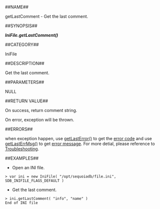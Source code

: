 
##NAME##

getLastComment - Get the last comment.

##SYNOPSIS##

***IniFile.getLastComment()***

##CATEGORY##

IniFile

##DESCRIPTION##

Get the last comment.

##PARAMETERS##

NULL

##RETURN VALUE##

On success, return comment string.

On error, exception will be thrown.

##ERRORS##

when exception happen, use [getLastError()](manual/Manual/Sequoiadb_command/Global/getLastError.md) to get the [error code](manual/Manual/Sequoiadb_error_code.md)  and use [getLastErrMsg()](manual/Manual/Sequoiadb_command/Global/getLastErrMsg.md) to get [error message](manual/Manual/Sequoiadb_command/Global/getLastErrMsg.md). For more detial, please  reference to [Troubleshooting](manual/FAQ/faq_sdb.md).

##EXAMPLES##

* Open an INI file.

```lang-javascript
> var ini = new IniFile( "/opt/sequoiadb/file.ini", SDB_INIFILE_FLAGS_DEFAULT )
```

* Get the last comment.

```lang-javascript
> ini.getLastComment( "info", "name" )
End of INI file
```